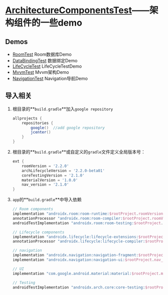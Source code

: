 # [ArchitectureComponentsTest]( https://developer.android.google.cn/topic/libraries/architecture )——架构组件的一些demo


## Demos

* [RoomTest](/RoomTest)  Room数据库Demo
* [DataBindingTest](/DataBindingTest)  数据绑定Demo
* [LifeCycleTest](/LifeCycleTest) LifeCycleTestDemo
* [MvvmTest](/MvvmTest)  Mvvm架构Demo
* [NavigationTest](/NavigationTest) Navigation导航Demo

## 导入相关

1. 根目录的**`build.gradle`**加入`google repository`

   ```groovy
   allprojects {
       repositories {
           google()  //add google repository
           jcenter()
       }
   }
   ```

2. 根目录的**`build.gradle`**或自定义的`gradle`文件定义全局版本号：

   ```groovy
   ext {
       roomVersion = '2.2.0'
       archLifecycleVersion = '2.2.0-beta01'
       coreTestingVersion = '2.1.0'
       materialVersion = '1.0.0'
       nav_version = '2.1.0'
   }
   ```

3. `app`的**`build.gradle`**中导入依赖

   ```groovy
   // Room components
   implementation "androidx.room:room-runtime:$rootProject.roomVersion"
   annotationProcessor "androidx.room:room-compiler:$rootProject.roomVersion"
   androidTestImplementation "androidx.room:room-testing:$rootProject.roomVersion"
   
   // Lifecycle components
   implementation "androidx.lifecycle:lifecycle-extensions:$rootProject.archLifecycleVersion"
   annotationProcessor "androidx.lifecycle:lifecycle-compiler:$rootProject.archLifecycleVersion"
   
   // navigation
   implementation "androidx.navigation:navigation-fragment:$rootProject.nav_version"
   implementation "androidx.navigation:navigation-ui:$rootProject.nav_version"
   
   // UI
   implementation "com.google.android.material:material:$rootProject.materialVersion"
   
   // Testing
   androidTestImplementation "androidx.arch.core:core-testing:$rootProject.coreTestingVersion"
   ```



